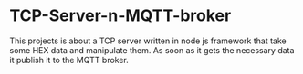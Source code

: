 # TCP-Server-n-MQTT-broker
This projects is about a TCP server written in node js framework that take some HEX data and manipulate them. As soon as it gets the necessary data it publish it to the MQTT broker.
